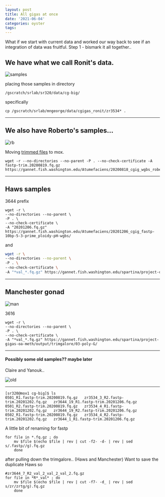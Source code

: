 ```yaml
---
layout: post
title: All gigas at once
date: '2021-06-04'
categories: oyster
tags:
---
```


What if we start with current data and worked our way back to see if an integration of data was fruitful.
Step 1 - bismark it all together..


## We have what we call Ronit's data.

![samples](http://gannet.fish.washington.edu/seashell/snaps/Tues._Mar._16_2021_2021-06-07_07-59-26.png)

placing those samples in directory

`/gscratch/srlab/sr320/data/cg-big/`

specifically

`cp /gscratch/srlab/mngeorge/data/cgigas_ronit/zr3534* .`




---

## We also have Roberto's samples...

![rb](https://gannet.fish.washington.edu/seashell/snaps/Nightingales_-_Google_Sheets_2021-06-07_08-06-06.png)

Moving [trimmed files](https://robertslab.github.io/sams-notebook/2020/08/18/Trimming-FastQC-MultiQC-Robertos-C.gigas-WGBS-FastQ-Data-with-fastp-FastQC-and-MultiQC-on-Mox.html) to mox.


```
wget -r --no-directories --no-parent -P . --no-check-certificate -A fastp-trim.20200819.fq.gz https://gannet.fish.washington.edu/Atumefaciens/20200818_cgig_wgbs_roberto_fastp_trimming/
```


---

## Haws samples

3644 prefix

```
wget -r \
--no-directories --no-parent \
-P . \
--no-check-certificate \
-A "20201206.fq.gz" https://gannet.fish.washington.edu/Atumefaciens/20201206_cgig_fastp-10bp-5-3-prime_ploidy-pH-wgbs/
```

and


```bash
wget -r \
--no-directories --no-parent \
-P . \
--no-check-certificate \
-A "*val_*.fq.gz" https://gannet.fish.washington.edu/spartina/project-oyster-oa/Haws/trimmed-data-2/poly-G/
```

---

## Manchester gonad

![man](https://gannet.fish.washington.edu/seashell/snaps/Nightingales_-_Google_Sheets_2021-06-07_08-14-27.png)

3616

```
wget -r \
--no-directories --no-parent \
-P . \
--no-check-certificate \
-A "*val_*.fq.gz" https://gannet.fish.washington.edu/spartina/project-gigas-oa-meth/output/trimgalore/03-poly-G/
```

---

#### Possibly some old samples?? maybe later

Claire and Yanouk..

![old](http://gannet.fish.washington.edu/seashell/snaps/Nightingales_-_Google_Sheets_2021-06-07_08-23-37.png)



---


```
[sr320@mox1 cg-big]$ ls
0501_R1.fastp-trim.20200819.fq.gz	zr3534_3_R2.fastp-trim.20201202.fq.gz	zr3644_19_R1.fastp-trim.20201206.fq.gz
0501_R2.fastp-trim.20200819.fq.gz	zr3534_4_R1.fastp-trim.20201202.fq.gz	zr3644_19_R2.fastp-trim.20201206.fq.gz
0502_R1.fastp-trim.20200819.fq.gz	zr3534_4_R2.fastp-trim.20201202.fq.gz	zr3644_1_R1.fastp-trim.20201206.fq.gz
``````

A little bit of renaming for fastp

```
for file in *.fq.gz ; do
	mv $file $(echo $file | rev | cut -f2- -d- | rev | sed s/.fastp//g).fq.gz
	done
```


after pulling down the trimgalore.. (Haws and Manchester)
Want to save the duplicate Haws so


```
#zr3644_7_R2_val_2_val_2_val_2.fq.gz
for file in *R*_val* ; do
	mv $file $(echo $file | rev | cut -f7- -d_ | rev | sed s/zr/zrtg/g).fq.gz
	done
```
